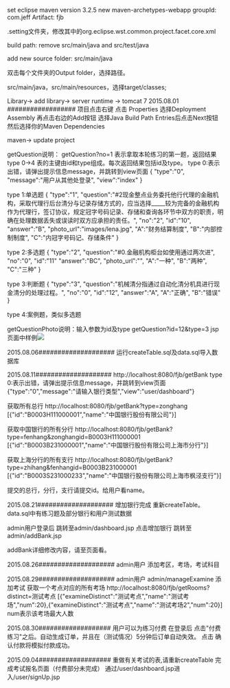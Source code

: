 set eclipse maven version 3.2.5
new maven-archetypes-webapp
groupId: com.jeff
Artifact: fjb

.setting文件夹，修改其中的org.eclipse.wst.common.project.facet.core.xml
<?xml version="1.0" encoding="UTF-8"?>
<faceted-project>
<fixed facet="wst.jsdt.web"/>
<installed facet="java" version="1.7"/>
<installed facet="jst.web" version="3.0"/>
<installed facet="wst.jsdt.web" version="1.0"/>
</faceted-project>

build path: remove src/main/java and src/test/java

add new source folder: src/main/java

双击每个文件夹的Output folder，选择路径。

src/main/java，src/main/resources，选择target/classes;

Library-> add library-> server runtime -> tomcat 7
2015.08.01 ##################
项目点击右键 点击 Properties 选择Deployment Assembly 再点击右边的Add按钮 选择Java Build Path Entries后点击Next按钮 然后选择你的Maven Dependencies

maven-> update project

getQuestion说明：
getQuestion?no=1 表示拿取本轮练习的第一题，返回结果type 0->4
表的主键由id和type组成。每次返回结果包括id及type。
type 0:表示出错，请弹出提示信息message，并跳转到view页面
{
"type":"0",
"message":"用户从其他处登录",
"view":"index"
}

type 1:单选题
{
"type":"1",
"question":"#2现金整点业务委托他行代理的金融机构，采取代理行后台清分与记录存储方式的，应当选择_____较为完备的金融机构作为代理行，签订协议，规定冠字号码记录、存储和查询各环节中双方的职责，明确在处理数据丢失或误读时双方应承担的责任。",
"no":"2",
"id":"10",
"answer":"B",
"photo_url":"images/lena.jpg",
"A":"财务结算制度",
"B":"内部控制制度",
"C":"内冠字号码记、存储条件"
}

type 2:多选题
{
"type":"2",
"question":"#0.金融机构柜台如使用通过两次进",
"no":"0",
"id":"11"
"answer":"BC",
"photo_url":"",
"A":"一种",
"B":"两种",
"C":"三种"
}

type 3:判断题
{
"type":"3",
"question":"机械清分指通过自动化清分机具进行现金清分的处理过程。",
"no":"0",
"id":"12",
"answer":"A",
"A":"正确",
"B":"错误"
}

type 4:案例题，类似多选题

getQuestionPhoto说明：输入参数为id及type
getQuestion?id=12&type=3
jsp页面中样例<img src="getQuestion?id=12&type=3" />

2015.08.06####################
运行createTable.sql及data.sql导入数据库

2015.08.11####################
http://localhost:8080/fjb/getBank
type 0:表示出错，请弹出提示信息message，并跳转到view页面
{"type":"0","message":"请输入银行类型","view":"user/dashboard"}

获取所有总行
http://localhost:8080/fjb/getBank?type=zonghang
[{"id":"B0003H111000001","name":"中国银行股份有限公司"}]

获取中国银行的所有分行
http://localhost:8080/fjb/getBank?type=fenhang&zonghangid=B0003H111000001
[{"id":"B0003B231000001","name":"中国银行股份有限公司上海市分行"}]

获取上海分行的所有支行
http://localhost:8080/fjb/getBank?type=zhihang&fenhangid=B0003B231000001
[{"id":"B0003S231000233","name":"中国银行股份有限公司上海市枫泾支行"}]

提交的总行，分行，支行请提交id。给用户看name。

2015.08.21####################
增加银行完成
重新createTable。data.sql中有练习题及部分银行和用户测试数据

admin用户登录后 跳转至admin/dashboard.jsp
点击增加银行 跳转至admin/addBank.jsp

addBank详细修改内容，请至页面看。

2015.08.26####################
admin用户
添加考区，考场，考试科目

2015.08.29####################
admin用户
admin/manageExamine
添加考试
获取一个考点对应的所有考场
http://localhost:8080/fjb/getRooms?distinct=测试考点
[{"examineDistinct":"测试考点","name":"测试考场","num":20},{"examineDistinct":"测试考点","name":"测试考场2","num":20}]
num表示该考场最大人数

2015.08.30###################
用户可以为练习付费
在登录后 点击"付费练习"之后。自动生成订单，并且在（测试情况）5分钟后订单自动失效。
点击 确认付款将模拟付款成功。

2015.09.04###################
重做有关考试的表,请重新createTable
完成考试报名页面（付费部分未完成）
通过/user/dashboard.jsp进入/user/signUp.jsp